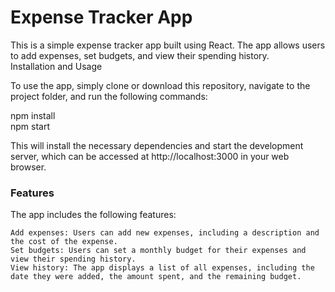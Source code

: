 # Expense Tracker App

This is a simple expense tracker app built using React. The app allows users to add expenses, set budgets, and view their spending history.<br>
Installation and Usage<br>

To use the app, simply clone or download this repository, navigate to the project folder, and run the following commands:<br>

npm install<br>
npm start<br>

This will install the necessary dependencies and start the development server, which can be accessed at http://localhost:3000 in your web browser.<br>

<h3>Features</h3>

The app includes the following features:<br>

    Add expenses: Users can add new expenses, including a description and the cost of the expense. 
    Set budgets: Users can set a monthly budget for their expenses and view their spending history. 
    View history: The app displays a list of all expenses, including the date they were added, the amount spent, and the remaining budget. 
